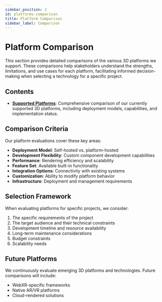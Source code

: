 ```yaml
---
sidebar_position: 2
id: platforms-comparison
title: Platform Comparison
sidebar_label: Comparison
---
```


# Platform Comparison

This section provides detailed comparisons of the various 3D platforms we support. These comparisons help stakeholders understand the strengths, limitations, and use cases for each platform, facilitating informed decision-making when selecting a technology for a specific project.

## Contents

- **[Supported Platforms](supported-platforms)**: Comprehensive comparison of our currently supported 3D platforms, including deployment models, capabilities, and implementation status.

## Comparison Criteria

Our platform evaluations cover these key areas:

- **Deployment Model**: Self-hosted vs. platform-hosted
- **Development Flexibility**: Custom component development capabilities
- **Performance**: Rendering efficiency and scalability
- **Feature Set**: Available built-in functionality
- **Integration Options**: Connectivity with existing systems
- **Customization**: Ability to modify platform behavior
- **Infrastructure**: Deployment and management requirements

## Selection Framework

When evaluating platforms for specific projects, we consider:

1. The specific requirements of the project
2. The target audience and their technical constraints
3. Development timeline and resource availability
4. Long-term maintenance considerations
5. Budget constraints
6. Scalability needs

## Future Platforms

We continuously evaluate emerging 3D platforms and technologies. Future comparisons will include:

- WebXR-specific frameworks
- Native AR/VR platforms
- Cloud-rendered solutions 